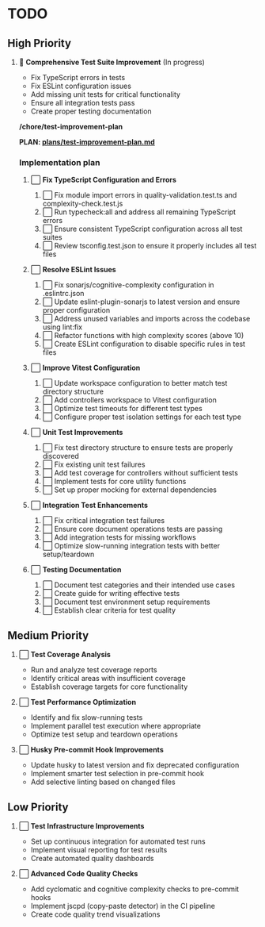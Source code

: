 # TODO

## High Priority
1. 🔄 **Comprehensive Test Suite Improvement**  (In progress) 
   - Fix TypeScript errors in tests
   - Fix ESLint configuration issues
   - Add missing unit tests for critical functionality
   - Ensure all integration tests pass
   - Create proper testing documentation

   **/chore/test-improvement-plan**

   **PLAN: [plans/test-improvement-plan.md](plans/test-improvement-plan.md)**

   ### Implementation plan
   1. ⃞ **Fix TypeScript Configuration and Errors**
      1. ⃞ Fix module import errors in quality-validation.test.ts and complexity-check.test.js
      2. ⃞ Run typecheck:all and address all remaining TypeScript errors
      3. ⃞ Ensure consistent TypeScript configuration across all test suites
      4. ⃞ Review tsconfig.test.json to ensure it properly includes all test files

   2. ⃞ **Resolve ESLint Issues**
      1. ⃞ Fix sonarjs/cognitive-complexity configuration in .eslintrc.json
      2. ⃞ Update eslint-plugin-sonarjs to latest version and ensure proper configuration
      3. ⃞ Address unused variables and imports across the codebase using lint:fix
      4. ⃞ Refactor functions with high complexity scores (above 10)
      5. ⃞ Create ESLint configuration to disable specific rules in test files

   3. ⃞ **Improve Vitest Configuration**
      1. ⃞ Update workspace configuration to better match test directory structure
      2. ⃞ Add controllers workspace to Vitest configuration
      3. ⃞ Optimize test timeouts for different test types
      4. ⃞ Configure proper test isolation settings for each test type

   4. ⃞ **Unit Test Improvements**
      1. ⃞ Fix test directory structure to ensure tests are properly discovered
      2. ⃞ Fix existing unit test failures
      3. ⃞ Add test coverage for controllers without sufficient tests
      4. ⃞ Implement tests for core utility functions
      5. ⃞ Set up proper mocking for external dependencies

   5. ⃞ **Integration Test Enhancements**
      1. ⃞ Fix critical integration test failures
      2. ⃞ Ensure core document operations tests are passing
      3. ⃞ Add integration tests for missing workflows
      4. ⃞ Optimize slow-running integration tests with better setup/teardown

   6. ⃞ **Testing Documentation**
      1. ⃞ Document test categories and their intended use cases
      2. ⃞ Create guide for writing effective tests
      3. ⃞ Document test environment setup requirements
      4. ⃞ Establish clear criteria for test quality

## Medium Priority
1. ⃞ **Test Coverage Analysis**
   - Run and analyze test coverage reports
   - Identify critical areas with insufficient coverage
   - Establish coverage targets for core functionality

2. ⃞ **Test Performance Optimization**
   - Identify and fix slow-running tests
   - Implement parallel test execution where appropriate
   - Optimize test setup and teardown operations

3. ⃞ **Husky Pre-commit Hook Improvements**
   - Update husky to latest version and fix deprecated configuration
   - Implement smarter test selection in pre-commit hook
   - Add selective linting based on changed files

## Low Priority
1. ⃞ **Test Infrastructure Improvements**
   - Set up continuous integration for automated test runs
   - Implement visual reporting for test results
   - Create automated quality dashboards

2. ⃞ **Advanced Code Quality Checks**
   - Add cyclomatic and cognitive complexity checks to pre-commit hooks
   - Implement jscpd (copy-paste detector) in the CI pipeline
   - Create code quality trend visualizations


